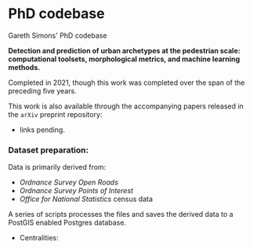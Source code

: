 # PhD codebase

Gareth Simons' PhD codebase

__Detection and prediction of urban archetypes at the pedestrian scale: computational toolsets, morphological metrics, and machine learning methods.__

Completed in 2021, though this work was completed over the span of the preceding five years.

This work is also available through the accompanying papers released in the `arXiv` preprint repository:
- links pending.

### Dataset preparation:

Data is primarily derived from:
- _Ordnance Survey_ _Open Roads_
- _Ordnance Survey_ _Points of Interest_
- _Office for National Statistics_ census data

A series of scripts processes the files and saves the derived data to a PostGIS enabled Postgres database.

- Centralities: 
